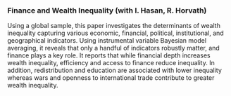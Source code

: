---
---
### Finance and Wealth Inequality (with I. Hasan, R. Horvath)
Using a global sample, this paper investigates the determinants of wealth inequality capturing various economic, financial, political, institutional, and geographical indicators. Using instrumental variable Bayesian model averaging, it reveals that only a handful of indicators robustly matter, and finance plays a key role. It reports that while financial depth increases wealth inequality, efficiency and access to finance reduce inequality. In addition, redistribution and education are associated with lower inequality whereas wars and openness to international trade contribute to greater wealth inequality.
